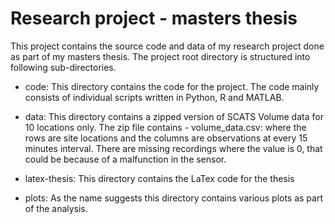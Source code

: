 # Research project - masters thesis


This project contains the source code and data of my research project done as part of my masters
thesis. The project root directory is structured into following sub-directories.

- code: This directory contains the code for the project. The code mainly consists of individual
        scripts written in Python, R and MATLAB.

- data: This directory contains a zipped version of SCATS Volume data for 10 locations only. The
        zip file contains - volume_data.csv:  where the rows are site locations and the columns
        are observations at every 15 minutes interval. There are missing recordings where the
        value is 0, that could be because of a malfunction in the sensor.

- latex-thesis: This directory contains the LaTex code for the thesis

- plots: As the name suggests this directory contains various plots as part of the analysis.
